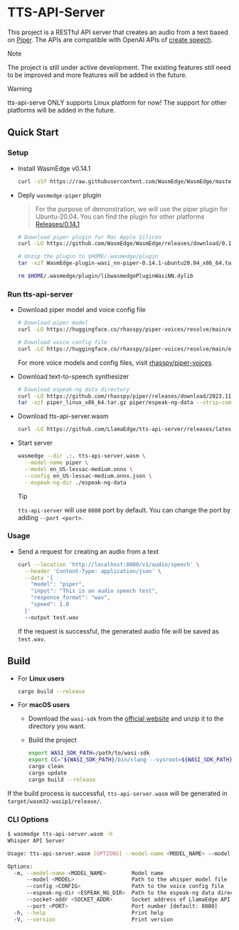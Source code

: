 # TTS-API-Server

This project is a RESTful API server that creates an audio from a text based on [Piper](https://github.com/rhasspy/piper). The APIs are compatible with OpenAI APIs of [create speech](https://platform.openai.com/docs/api-reference/audio/createSpeech).

> [!NOTE]
> The project is still under active development. The existing features still need to be improved and more features will be added in the future.

> [!WARNING]
> tts-api-serve ONLY supports Linux platform for now! The support for other platforms will be added in the future.

## Quick Start

### Setup

- Install WasmEdge v0.14.1

  ```bash
  curl -sSf https://raw.githubusercontent.com/WasmEdge/WasmEdge/master/utils/install_v2.sh | bash -s -- -v 0.14.1
  ```

- Deply `wasmedge-piper` plugin

  > For the purpose of demonstration, we will use the piper plugin for Ubuntu-20.04. You can find the plugin for other platforms [Releases/0.14.1](https://github.com/WasmEdge/WasmEdge/releases/tag/0.14.1)

  ```bash
  # Download piper plugin for Mac Apple Silicon
  curl -LO https://github.com/WasmEdge/WasmEdge/releases/download/0.14.1/WasmEdge-plugin-wasi_nn-piper-0.14.1-ubuntu20.04_x86_64.tar.gz

  # Unzip the plugin to $HOME/.wasmedge/plugin
  tar -xzf WasmEdge-plugin-wasi_nn-piper-0.14.1-ubuntu20.04_x86_64.tar.gz -C $HOME/.wasmedge/plugin

  rm $HOME/.wasmedge/plugin/libwasmedgePluginWasiNN.dylib
  ```

### Run tts-api-server

- Download piper model and voice config file

  ```bash
  # Download piper model
  curl -LO https://huggingface.co/rhasspy/piper-voices/resolve/main/en/en_US/lessac/medium/en_US-lessac-medium.onnx

  # Download voice config file
  curl -LO https://huggingface.co/rhasspy/piper-voices/resolve/main/en/en_US/lessac/medium/en_US-lessac-medium.onnx.json
  ```

  For more voice models and config files, visit [rhasspy/piper-voices](https://huggingface.co/rhasspy/piper-voices).

- Download text-to-speech synthesizer

  ```bash
  # Download espeak-ng data directory
  curl -LO https://github.com/rhasspy/piper/releases/download/2023.11.14-2/piper_linux_x86_64.tar.gz
  tar -xzf piper_linux_x86_64.tar.gz piper/espeak-ng-data --strip-components=1
  ```

- Download tts-api-server.wasm

  ```bash
  curl -LO https://github.com/LlamaEdge/tts-api-server/releases/latest/download/tts-api-server.wasm
  ```

- Start server

  ```bash
  wasmedge --dir .:. tts-api-server.wasm \
    --model-name piper \
    --model en_US-lessac-medium.onnx \
    --config en_US-lessac-medium.onnx.json \
    --espeak-ng-dir ./espeak-ng-data
  ```

  > [!TIP]
  > `tts-api-server` will use `8080` port by default. You can change the port by adding `--port <port>`.

### Usage

- Send a request for creating an audio from a text

  ```bash
  curl --location 'http://localhost:8080/v1/audio/speech' \
    --header 'Content-Type: application/json' \
    --data '{
      "model": "piper",
      "input": "This is an audio speech test",
      "response_format": "wav",
      "speed": 1.0
    }'
    --output test.wav
  ```

  If the request is successful, the generated audio file will be saved as `test.wav`.

## Build

- For **Linux users**

  ```bash
  cargo build --release
  ```

- For **macOS users**

  - Download the `wasi-sdk` from the [official website](https://github.com/WebAssembly/wasi-sdk/releases) and unzip it to the directory you want.

  - Build the project

    ```bash
    export WASI_SDK_PATH=/path/to/wasi-sdk
    export CC="${WASI_SDK_PATH}/bin/clang --sysroot=${WASI_SDK_PATH}/share/wasi-sysroot"
    cargo clean
    cargo update
    cargo build --release
    ```

If the build process is successful, `tts-api-server.wasm` will be generated in `target/wasm32-wasip1/release/`.

### CLI Options

```bash
$ wasmedge tts-api-server.wasm -h
Whisper API Server

Usage: tts-api-server.wasm [OPTIONS] --model-name <MODEL_NAME> --model <MODEL> --config <CONFIG> --espeak-ng-dir <ESPEAK_NG_DIR>

Options:
  -m, --model-name <MODEL_NAME>        Model name
      --model <MODEL>                  Path to the whisper model file
      --config <CONFIG>                Path to the voice config file
      --espeak-ng-dir <ESPEAK_NG_DIR>  Path to the espeak-ng data directory
      --socket-addr <SOCKET_ADDR>      Socket address of LlamaEdge API Server instance. For example, `0.0.0.0:8080`
      --port <PORT>                    Port number [default: 8080]
  -h, --help                           Print help
  -V, --version                        Print version
```